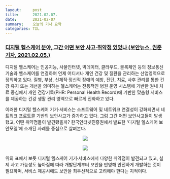 ```yaml
---
layout:     post
title:      2021.02.07.
date:       2021-02-07
summary:	오늘의 기사 요약
categories: TIL
---
```


### [디지털 헬스케어 분야, 그간 어떤 보안 사고·취약점 있었나 (보안뉴스, 권준 기자, 2021.02.05.)](https://www.boannews.com/media/view.asp?idx=94751)

디지털 헬스케어는 인공지능, 사물인터넷, 빅데이터, 클라우드, 블록체인 등의 정보통신기술과 헬스케어를 연결하여 언제 어디서나 개인 건강 및 질환을 관리하는 산업영역으로 정의하고 있다. 질병, 부상, 신체적·정신적 장애의 예방, 진단, 치료, 사후 관리를 통한 건강 유지 또는 개선을 의미하는 헬스케어는 전통적인 병원 운영 시스템에 기반한 원내 치료 중심에서 개인 건강기록(PHR: Personal Health Record)에 기반한 맞춤형 서비스를 제공하는 건강 생활 관리 영역으로 빠르게 진화하고 있다.

이러한 디지털 헬스케어 기기·서비스는 소프트웨어 및 네트워크 연결성이 강화되면서 네트워크 프로토콜 기반의 보안사고가 증가하고 있다. 그럼 그간 어떤 보안사고들이 발생했고, 어떤 취약점들이 발견됐을까? 한국인터넷진흥원에서 발표한 ‘디지털 헬스케어 보안모델’에 소개된 사례를 중심으로 살펴본다.

<p align="center"><img src="http://www.boannews.com/media/upFiles2/2021/02/582821638_2496.jpg"></p>
<p align="center"><img src="http://www.boannews.com/media/upFiles2/2021/02/582821638_9165.jpg"></p>

위의 표에서 보듯 디지털 헬스케어 기기·서비스에서 다양한 취약점이 발견되고 있고, 실제 사고 가능성도 높아짐에 따라 개발단계부터 보안을 반영해 안전하게 개발하는 것이 필요하며, 서비스 제공시에도 보안을 최우선적으로 고려해야 한다는 지적이다.